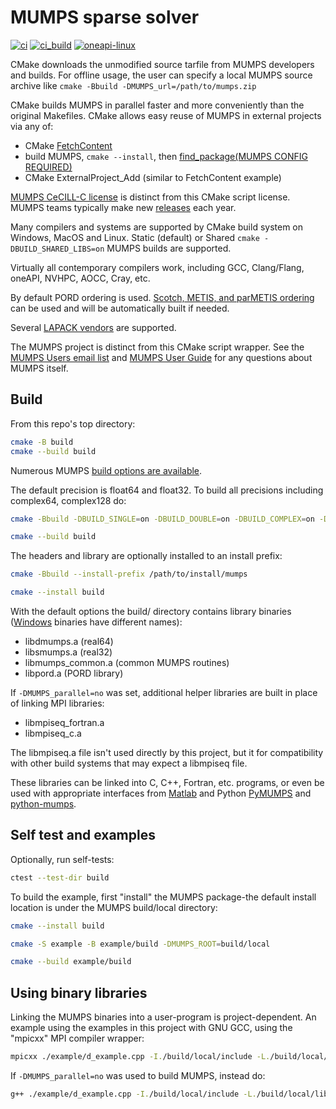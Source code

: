 # MUMPS sparse solver

[![ci](https://github.com/scivision/mumps/actions/workflows/ci.yml/badge.svg)](https://github.com/scivision/mumps/actions/workflows/ci.yml)
[![ci_build](https://github.com/scivision/mumps/actions/workflows/ci_build.yml/badge.svg)](https://github.com/scivision/mumps/actions/workflows/ci_build.yml)
[![oneapi-linux](https://github.com/scivision/mumps/actions/workflows/oneapi-linux.yml/badge.svg)](https://github.com/scivision/mumps/actions/workflows/oneapi-linux.yml)

CMake downloads the unmodified source tarfile from MUMPS developers and builds.
For offline usage, the user can specify a local MUMPS source archive like `cmake -Bbuild -DMUMPS_url=/path/to/mumps.zip`

CMake builds MUMPS in parallel faster and more conveniently than the original Makefiles.
CMake allows easy reuse of MUMPS in external projects via any of:

* CMake [FetchContent](https://gist.github.com/scivision/2ad002ed26589783f1522160da4d27d1)
* build MUMPS, `cmake --install`, then [find_package(MUMPS CONFIG REQUIRED)](https://gist.github.com/scivision/1ea2d19011c165b39b15ccb95d54f451)
* CMake ExternalProject_Add (similar to FetchContent example)

[MUMPS CeCILL-C license](https://mumps-solver.org/index.php?page=dwnld#license)
is distinct from this CMake script license.
MUMPS teams typically make new
[releases](https://mumps-solver.org/index.php?page=dwnld#cl)
each year.

Many compilers and systems are supported by CMake build system on Windows, MacOS and Linux.
Static (default) or Shared `cmake -DBUILD_SHARED_LIBS=on` MUMPS builds are supported.

Virtually all contemporary compilers work, including GCC, Clang/Flang, oneAPI, NVHPC, AOCC, Cray, etc.

By default PORD ordering is used.
[Scotch, METIS, and parMETIS ordering](./Readme_ordering.md)
can be used and will be automatically built if needed.

Several [LAPACK vendors](./Readme_LAPACK.md) are supported.

The MUMPS project is distinct from this CMake script wrapper.
See the
[MUMPS Users email list](https://listes.ens-lyon.fr/sympa/subscribe/mumps-users)
and
[MUMPS User Guide](https://mumps-solver.org/index.php?page=doc)
for any questions about MUMPS itself.

## Build

From this repo's top directory:

```sh
cmake -B build
cmake --build build
```

Numerous MUMPS [build options are available](./Readme_options.md).

The default precision is float64 and float32.
To build all precisions including complex64, complex128 do:

```sh
cmake -Bbuild -DBUILD_SINGLE=on -DBUILD_DOUBLE=on -DBUILD_COMPLEX=on -DBUILD_COMPLEX16=on

cmake --build build
```

The headers and library are optionally installed to an install prefix:

```sh
cmake -Bbuild --install-prefix /path/to/install/mumps

cmake --install build
```

With the default options the build/ directory contains library binaries ([Windows](./Readme_Windows.md) binaries have different names):

* libdmumps.a (real64)
* libsmumps.a (real32)
* libmumps_common.a (common MUMPS routines)
* libpord.a  (PORD library)

If `-DMUMPS_parallel=no` was set, additional helper libraries are built in place of linking MPI libraries:

* libmpiseq_fortran.a
* libmpiseq_c.a

The libmpiseq.a file isn't used directly by this project, but it for compatibility with other build systems that may expect a libmpiseq file.

These libraries can be linked into C, C++, Fortran, etc. programs, or even be used with appropriate interfaces from [Matlab](./Readme_matlab.md) and Python
[PyMUMPS](https://pypi.org/project/PyMUMPS/)
and
[python-mumps](https://pypi.org/project/python-mumps/).

## Self test and examples

Optionally, run self-tests:

```sh
ctest --test-dir build
```

To build the example, first "install" the MUMPS package-the default install location is under the MUMPS build/local directory:

```sh
cmake --install build

cmake -S example -B example/build -DMUMPS_ROOT=build/local

cmake --build example/build
```

## Using binary libraries

Linking the MUMPS binaries into a user-program is project-dependent.
An example using the examples in this project with GNU GCC, using the "mpicxx" MPI compiler wrapper:

```sh
mpicxx ./example/d_example.cpp -I./build/local/include -L./build/local/lib -ldmumps -lmumps_common -lpord -lscalapack -lblacs -llapack -lblas -lgfortran
```

If `-DMUMPS_parallel=no` was used to build MUMPS, instead do:

```sh
g++ ./example/d_example.cpp -I./build/local/include -L./build/local/lib -ldmumps -lmumps_common -lpord -llapack -lblas -lmpiseq_fortran -lmpiseq_c -lgfortran
```
